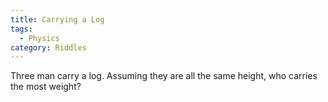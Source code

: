 ```yaml
---
title: Carrying a Log
tags:
  - Physics
category: Riddles
---
```


Three man carry a log. Assuming they are all the same height, who carries the most weight?

<figure style="width: 600px" class="align-center">
  <img src="{{site.baseurl}}/assets/imgs/riddles/log.png" alt="">
  <figcaption></figcaption>
</figure> 

